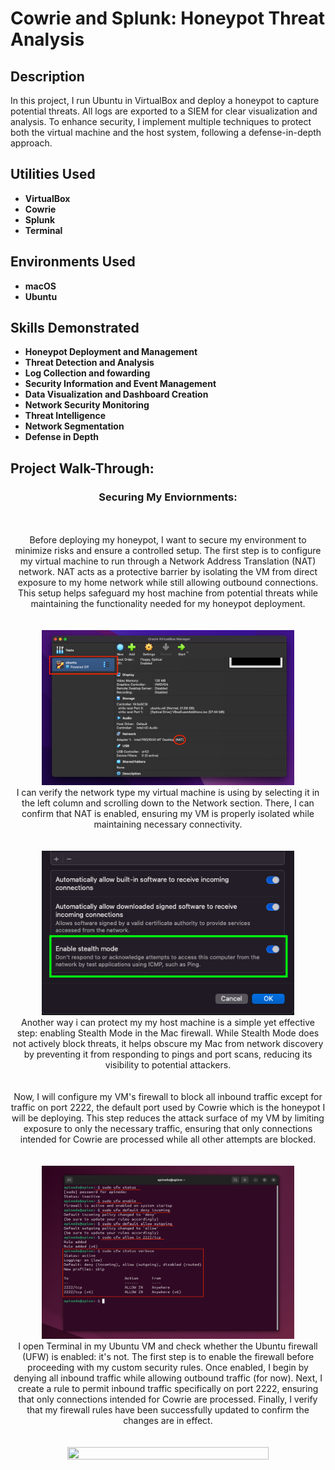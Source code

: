 # Cowrie and Splunk: Honeypot Threat Analysis
<h2>Description</h2>
In this project, I run Ubuntu in VirtualBox and deploy a honeypot to capture potential threats. All logs are exported to a SIEM for clear visualization and analysis. To enhance security, I implement multiple techniques to protect both the virtual machine and the host system, following a defense-in-depth approach.
<br />


<h2>Utilities Used</h2>

- <b>VirtualBox</b> 
- <b>Cowrie</b>
- <b>Splunk</b>
- <b>Terminal</b>

<h2>Environments Used</h2>

- <b>macOS</b>
- <b>Ubuntu</b>

<h2>Skills Demonstrated</h2>

- <b>Honeypot Deployment and Management</b>
- <b>Threat Detection and Analysis</b>
- <b>Log Collection and fowarding</b>
- <b>Security Information and Event Management</b>
- <b>Data Visualization and Dashboard Creation</b>
- <b>Network Security Monitoring</b>
- <b>Threat Intelligence</b>
- <b>Network Segmentation</b>
- <b>Defense in Depth</b>

<h2>Project Walk-Through:</h2>


<h3 align="center">Securing My Enviornments:</h3>
<p align="center">
<br />
<br />
Before deploying my honeypot, I want to secure my environment to minimize risks and ensure a controlled setup. The first step is to configure my virtual machine to run through a Network Address Translation (NAT) network. NAT acts as a protective barrier by isolating the VM from direct exposure to my home network while still allowing outbound connections. This setup helps safeguard my host machine from potential threats while maintaining the functionality needed for my honeypot deployment.<br />
<br />
<br />
<img src="https://github.com/AndresPineda-CySec/Cowrie-and-Splunk-Honeypot-Threat-Analysis/blob/main/Images/Ensure%20NAT%20is%20enabled.png?raw=true" height="80%" width="80%"/> <br />
I can verify the network type my virtual machine is using by selecting it in the left column and scrolling down to the Network section. There, I can confirm that NAT is enabled, ensuring my VM is properly isolated while maintaining necessary connectivity.<br />
<br />
<br />
<img src="https://github.com/AndresPineda-CySec/Cowrie-and-Splunk-Honeypot-Threat-Analysis/blob/main/Images/Stealth_scan.png?raw=true" height="80%" width="80%"/> <br />
Another way i can protect my my host machine is a simple yet effective step: enabling Stealth Mode in the Mac firewall. While Stealth Mode does not actively block threats, it helps obscure my Mac from network discovery by preventing it from responding to pings and port scans, reducing its visibility to potential attackers.<br />
<br />
<br />
Now, I will configure my VM's firewall to block all inbound traffic except for traffic on port 2222, the default port used by Cowrie which is the honeypot I will be deploying. This step reduces the attack surface of my VM by limiting exposure to only the necessary traffic, ensuring that only connections intended for Cowrie are processed while all other attempts are blocked.<br />
<br />
<br />
<img src="https://github.com/AndresPineda-CySec/Cowrie-and-Splunk-Honeypot-Threat-Analysis/blob/main/Images/firewallConfig.png?raw=true" height="80%" width="80%"/> <br />
I open Terminal in my Ubuntu VM and check whether the Ubuntu firewall (UFW) is enabled: it's not. The first step is to enable the firewall before proceeding with my custom security rules. Once enabled, I begin by denying all inbound traffic while allowing outbound traffic (for now). Next, I create a rule to permit inbound traffic specifically on port 2222, ensuring that only connections intended for Cowrie are processed. Finally, I verify that my firewall rules have been successfully updated to confirm the changes are in effect.<br />
<br />
<br />
<img src="" height="80%" width="80%"/> <br />


